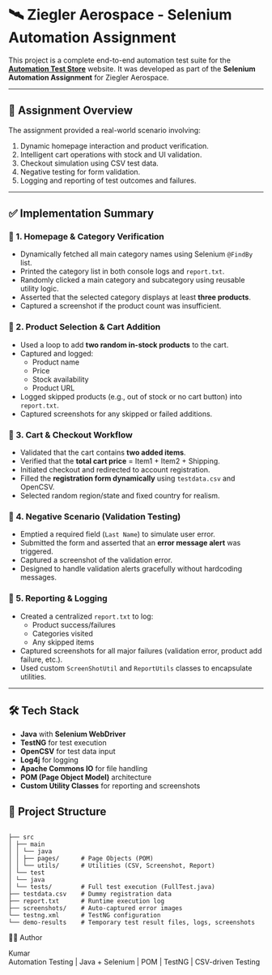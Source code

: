 # 🛰️ Ziegler Aerospace - Selenium Automation Assignment

This project is a complete end-to-end automation test suite for the **[Automation Test Store](https://automationteststore.com/)** website. It was developed as part of the **Selenium Automation Assignment** for Ziegler Aerospace.

---

## 📌 Assignment Overview

The assignment provided a real-world scenario involving:

1. Dynamic homepage interaction and product verification.
2. Intelligent cart operations with stock and UI validation.
3. Checkout simulation using CSV test data.
4. Negative testing for form validation.
5. Logging and reporting of test outcomes and failures.

---

## ✅ Implementation Summary

### 🔹 1. Homepage & Category Verification

- Dynamically fetched all main category names using Selenium `@FindBy` list.
- Printed the category list in both console logs and `report.txt`.
- Randomly clicked a main category and subcategory using reusable utility logic.
- Asserted that the selected category displays at least **three products**.
- Captured a screenshot if the product count was insufficient.

### 🔹 2. Product Selection & Cart Addition

- Used a loop to add **two random in-stock products** to the cart.
- Captured and logged:
  - Product name
  - Price
  - Stock availability
  - Product URL
- Logged skipped products (e.g., out of stock or no cart button) into `report.txt`.
- Captured screenshots for any skipped or failed additions.

### 🔹 3. Cart & Checkout Workflow

- Validated that the cart contains **two added items**.
- Verified that the **total cart price** = Item1 + Item2 + Shipping.
- Initiated checkout and redirected to account registration.
- Filled the **registration form dynamically** using `testdata.csv` and OpenCSV.
- Selected random region/state and fixed country for realism.

### 🔹 4. Negative Scenario (Validation Testing)

- Emptied a required field (`Last Name`) to simulate user error.
- Submitted the form and asserted that an **error message alert** was triggered.
- Captured a screenshot of the validation error.
- Designed to handle validation alerts gracefully without hardcoding messages.

### 🔹 5. Reporting & Logging

- Created a centralized `report.txt` to log:
  - Product success/failures
  - Categories visited
  - Any skipped items
- Captured screenshots for all major failures (validation error, product add failure, etc.).
- Used custom `ScreenShotUtil` and `ReportUtils` classes to encapsulate utilities.

---

## 🛠️ Tech Stack

- **Java** with **Selenium WebDriver**
- **TestNG** for test execution
- **OpenCSV** for test data input
- **Log4j** for logging
- **Apache Commons IO** for file handling
- **POM (Page Object Model)** architecture
- **Custom Utility Classes** for reporting and screenshots



## 📂 Project Structure
```

├── src
│ ├── main
│ │ └── java
│ │ ├── pages/      # Page Objects (POM)
│ │ └── utils/      # Utilities (CSV, Screenshot, Report)
│ └── test  
│ └── java
│ └── tests/        # Full test execution (FullTest.java)
├── testdata.csv    # Dummy registration data
├── report.txt      # Runtime execution log
├── screenshots/    # Auto-captured error images
└── testng.xml      # TestNG configuration
└── demo-results    # Temporary test result files, logs, screenshots

```

👨‍💻 Author

Kumar <br>
Automation Testing | Java + Selenium | POM | TestNG | CSV-driven Testing